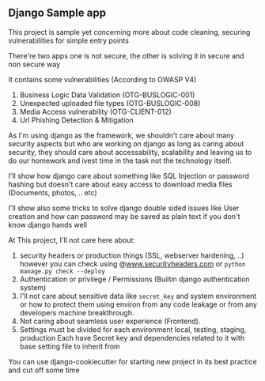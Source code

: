 ## Django Sample app
This project is sample yet concerning more about code cleaning, securing vulnerabilities for simple entry points

There're two apps one is not secure, the other is solving it in secure and non secure way
 
 It contains some vulnerabilities (According to OWASP V4)
 1. Business Logic Data Validation (OTG-BUSLOGIC-001)
 2. Unexpected uploaded file types (OTG-BUSLOGIC-008)
 3. Media Access vulnerability (OTG-CLIENT-012)
 4. Url Phishing Detection & Mitigation
 
 As I'm using django as the framework, we shouldn't care about many security aspects but who are working on django as long as caring about security, they should care about accessability, scalability and leaving us to do our homework and ivest time in the task not the technology itself.
 
 I'll show how django care about something like SQL Injection or password hashing but doesn't care about easy access to download media files (Documents, photos, .. etc)
 
 I'll show also some tricks to solve django double sided issues like User creation and how can password may be saved as plain text if you don't know django hands well
 
 At This project, I'll not care here about: 
 1. security headers or production things (SSL, webserver hardening, ..) however you can check using @www.securityheaders.com or `python manage.py check --deploy`
 2. Authentication or privilege / Permissions (Builtin django authentication system)
 3. I'll not care about sensitive data like `secret_key` and system environment or how to protect them using environ from any code leakage or from any developers machine breakthrough.
 4. Not caring about seamless user experience (Frontend).
 5. Settings must be divided for each environment local, testing, staging, production
Each have Secret key and dependencies related to it with base setting file to inherit from

You can use django-cookiecutter for starting new project in its best practice and cut off some time
